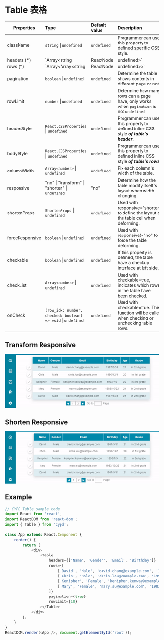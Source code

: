 # Table 表格

Properties      | Type                                              | Default value     | Description
----------------|:--------------------------------------------------|:------------------|:----------------------
className       | `string` \| `undefined`                           | `undefined`       | Programmer can use this property to defined specific CSS style.
headers (*)     | `Array<string | ReactNode | undefined>`           |                   | Define each column of table.
rows (*)        | `Array<Array<string | ReactNode | undefined>>`    |                   | Define each row of table.
pagination      | `boolean` \| `undefined`                          | `undefined`       | Determine the table shows contents in different page or not. 
rowLimit        | `number` \| `undefined`                           | `undefined`       | Determine how many rows can a page have, only works when `pagination` is not `undefined`
headerStyle     | `React.CSSProperties` \| `undefined`              | `undefined`       | Programmer can use this property to defined inline CSS style ***of table's header***.
bodyStyle       | `React.CSSProperties` \| `undefined`              | `undefined`       | Programmer can use this property to defined inline CSS style ***of table's rows***.
columnWidth     | `Array<number>` \| `undefined`                    | `undefined`       | Fix each column's width of the table.
responsive      | "no" \| "transform" \| "shorten" \| `undefined`   | "no"       		| Determine how the table modify itself's layout when width changing.
shortenProps    | `ShortenProps` \| `undefined`   					| `undefined`		| Used with responsive="shorten" to define the layout of the table cell when deforming.
forceResponsive | `boolean` \| `undefined`                          | `undefined`       | Used with responsive!="no" to force the table deforming.
checkable 		| `boolean` \| `undefined`                          | `undefined`       | If this property is defined, the table have a checkup interface at left side.
checkList 		| `Array<number>` \| `undefined`                    | `undefined`       | Used with checkable=true, indicates which rows in the table have been checked.
onCheck 		| `(row_idx: number, checked: boolean) => void` \| `undefined`| `undefined` | Used with checkable=true. This function will be called when checking or unchecking table rows.

## Transform Responsive

![](../../image/table_demo_transform.gif)

## Shorten Responsive

![](../../image/table_demo.gif)

## Example

```javascript
// CYPD Table sample code
import React from 'react';
import ReactDOM from 'react-dom';
import { Table } from 'cypd';

class App extends React.Component {
    render() {
        return ( 
            <div>
                <Table
                    headers={['Name', 'Gender', 'Email', 'Birthday']}
                    rows={[
                        ['David', 'Male', 'david.chang@example.com', '1987/5/31'],
                        ['Chris', 'Male', 'chris.lou@example.com', '1990/12/1'],
                        ['Kenipher', 'Female', 'kenipher.kenway@example.com', '1993/7/9'],
                        ['Mary', 'Female', 'mary.su@example.com', '1983/10/22'],
                    ]}
                    pagination={true}
                    rowLimit={10}
                ></Table>
            </div> 
        );
    }
}
ReactDOM.render(<App />, document.getElementById('root'));
```
